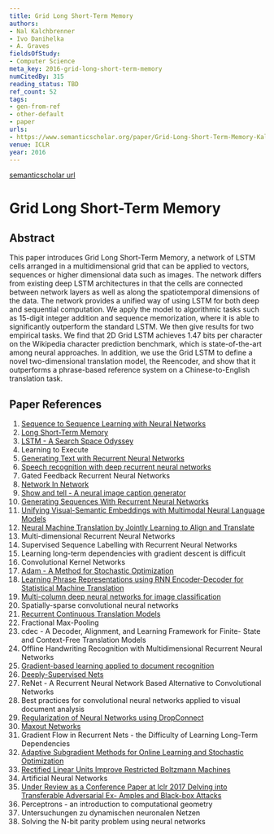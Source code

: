 ```yaml
---
title: Grid Long Short-Term Memory
authors:
- Nal Kalchbrenner
- Ivo Danihelka
- A. Graves
fieldsOfStudy:
- Computer Science
meta_key: 2016-grid-long-short-term-memory
numCitedBy: 315
reading_status: TBD
ref_count: 52
tags:
- gen-from-ref
- other-default
- paper
urls:
- https://www.semanticscholar.org/paper/Grid-Long-Short-Term-Memory-Kalchbrenner-Danihelka/5b791cd374c7109693aaddee2c12d659ae4e3ec0?sort=total-citations
venue: ICLR
year: 2016
---
```


[semanticscholar url](https://www.semanticscholar.org/paper/Grid-Long-Short-Term-Memory-Kalchbrenner-Danihelka/5b791cd374c7109693aaddee2c12d659ae4e3ec0?sort=total-citations)

# Grid Long Short-Term Memory

## Abstract

This paper introduces Grid Long Short-Term Memory, a network of LSTM cells arranged in a multidimensional grid that can be applied to vectors, sequences or higher dimensional data such as images. The network differs from existing deep LSTM architectures in that the cells are connected between network layers as well as along the spatiotemporal dimensions of the data. The network provides a unified way of using LSTM for both deep and sequential computation. We apply the model to algorithmic tasks such as 15-digit integer addition and sequence memorization, where it is able to significantly outperform the standard LSTM. We then give results for two empirical tasks. We find that 2D Grid LSTM achieves 1.47 bits per character on the Wikipedia character prediction benchmark, which is state-of-the-art among neural approaches. In addition, we use the Grid LSTM to define a novel two-dimensional translation model, the Reencoder, and show that it outperforms a phrase-based reference system on a Chinese-to-English translation task.

## Paper References

1. [Sequence to Sequence Learning with Neural Networks](2014-sequence-to-sequence-learning-with-neural-networks.md)
2. [Long Short-Term Memory](1997-long-short-term-memory.md)
3. [LSTM - A Search Space Odyssey](2017-lstm-a-search-space-odyssey.md)
4. Learning to Execute
5. [Generating Text with Recurrent Neural Networks](2011-generating-text-with-recurrent-neural-networks.md)
6. [Speech recognition with deep recurrent neural networks](2013-speech-recognition-with-deep-recurrent-neural-networks.md)
7. Gated Feedback Recurrent Neural Networks
8. [Network In Network](2014-network-in-network.md)
9. [Show and tell - A neural image caption generator](2015-show-and-tell-a-neural-image-caption-generator.md)
10. [Generating Sequences With Recurrent Neural Networks](2013-generating-sequences-with-recurrent-neural-networks.md)
11. [Unifying Visual-Semantic Embeddings with Multimodal Neural Language Models](2014-unifying-visual-semantic-embeddings-with-multimodal-neural-language-models.md)
12. [Neural Machine Translation by Jointly Learning to Align and Translate](2015-neural-machine-translation-by-jointly-learning-to-align-and-translate.md)
13. Multi-dimensional Recurrent Neural Networks
14. Supervised Sequence Labelling with Recurrent Neural Networks
15. Learning long-term dependencies with gradient descent is difficult
16. Convolutional Kernel Networks
17. [Adam - A Method for Stochastic Optimization](2015-adam-a-method-for-stochastic-optimization.md)
18. [Learning Phrase Representations using RNN Encoder-Decoder for Statistical Machine Translation](2014-learning-phrase-representations-using-rnn-encoder-decoder-for-statistical-machine-translation.md)
19. [Multi-column deep neural networks for image classification](2012-multi-column-deep-neural-networks-for-image-classification.md)
20. Spatially-sparse convolutional neural networks
21. [Recurrent Continuous Translation Models](2013-recurrent-continuous-translation-models.md)
22. Fractional Max-Pooling
23. cdec - A Decoder, Alignment, and Learning Framework for Finite- State and Context-Free Translation Models
24. Offline Handwriting Recognition with Multidimensional Recurrent Neural Networks
25. [Gradient-based learning applied to document recognition](1998-gradient-based-learning-applied-to-document-recognition.md)
26. [Deeply-Supervised Nets](2015-deeply-supervised-nets.md)
27. ReNet - A Recurrent Neural Network Based Alternative to Convolutional Networks
28. Best practices for convolutional neural networks applied to visual document analysis
29. [Regularization of Neural Networks using DropConnect](2013-regularization-of-neural-networks-using-dropconnect.md)
30. [Maxout Networks](2013-maxout-networks.md)
31. Gradient Flow in Recurrent Nets - the Difficulty of Learning Long-Term Dependencies
32. [Adaptive Subgradient Methods for Online Learning and Stochastic Optimization](2010-adaptive-subgradient-methods-for-online-learning-and-stochastic-optimization.md)
33. [Rectified Linear Units Improve Restricted Boltzmann Machines](2010-rectified-linear-units-improve-restricted-boltzmann-machines.md)
34. Artificial Neural Networks
35. [Under Review as a Conference Paper at Iclr 2017 Delving into Transferable Adversarial Ex- Amples and Black-box Attacks](2016-under-review-as-a-conference-paper-at-iclr-2017-delving-into-transferable-adversarial-ex-amples-and-black-box-attacks.md)
36. Perceptrons - an introduction to computational geometry
37. Untersuchungen zu dynamischen neuronalen Netzen
38. Solving the N-bit parity problem using neural networks
